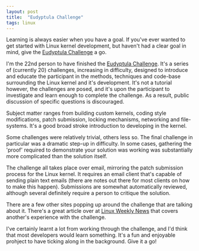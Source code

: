 ```yaml
---
layout: post
title:  "Eudyptula Challenge"
tags: linux
---
```


Learning is always easier when you have a goal. If you've ever wanted to get started with Linux kernel development, but haven't had a clear goal in mind, give the [Eudyptula Challenge](eudyptula) a go. 

I'm the 22nd person to have finished the [Eudyptula Challenge][eudyptula]. It's a series of (currently 20) challenges, increasing in difficulty, designed to introduce and educate the participant in the methods, techniques and code-base surrounding the Linux kernel and it's development. It's not a tutorial however, the challenges are posed, and it's upon the participant to investigate and learn enough to complete the challenge. As a result, public discussion of specific questions is discouraged. 

Subject matter ranges from building custom kernels, coding style modifications, patch submission, locking mechanisms, networking and file-systems. It's a good broad stroke introduction to developing in the kernel.

Some challenges were relatively trivial, others less so. The final challenge in particular was a dramatic step-up in difficulty. In some cases, gathering the 'proof' required to demonstrate your solution was working was substantially more complicated than the solution itself.

The challenge all takes place over email, mirroring the patch submission process for the Linux kernel. It requires an email client that's capable of sending plain text emails (there are notes out there for most clients on how to make this happen). Submissions are somewhat automatically reviewed, although several definitely require a person to critique the solution. 

There are a few other sites popping up around the challenge that are talking about it. There's a great article over at [Linux Weekly News][lwn] that covers another's experience with the challenge. 

I've certainly learnt a lot from working through the challenge, and I'd think that most developers would learn something. It's a fun and enjoyable prohject to have ticking along in the background. Give it a go!

[eudyptula]: http://eudyptula-challenge.org
[lwn]: http://lwn.net/Articles/599231/
